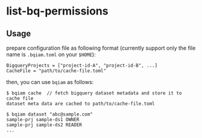 # list-bq-permissions

## Usage

prepare configuration file as following format (currently support only the file name is `.bqiam.toml` on your `$HOME`):

```
BigqueryProjects = ["project-id-A", "project-id-B", ...]
CacheFile = "path/to/cache-file.toml"
```

then, you can use `bqiam` as follows:

```
$ bqiam cache  // fetch bigquery dataset metadata and store it to cache file
dataset meta data are cached to path/to/cache-file.toml

$ bqiam dataset "abc@sample.com"
sample-prj sample-ds1 OWNER
sample-prj sample-ds2 READER
...
```
